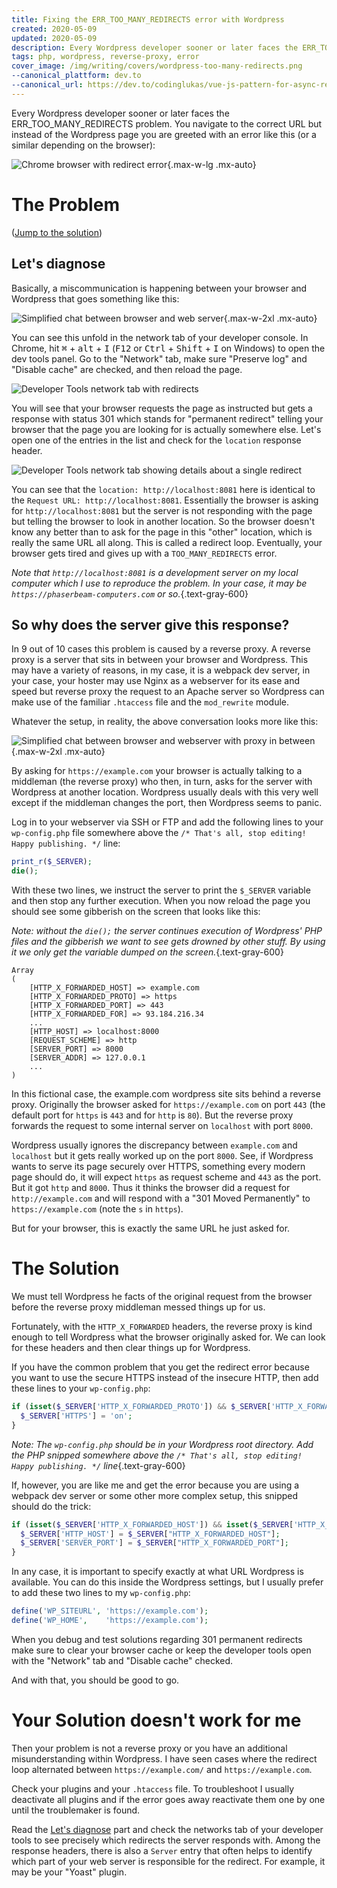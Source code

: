 ```yaml
---
title: Fixing the ERR_TOO_MANY_REDIRECTS error with Wordpress
created: 2020-05-09
updated: 2020-05-09
description: Every Wordpress developer sooner or later faces the ERR_TOO_MANY_REDIRECTS problem. Here is how to fix it.
tags: php, wordpress, reverse-proxy, error
cover_image: /img/writing/covers/wordpress-too-many-redirects.png
--canonical_plattform: dev.to
--canonical_url: https://dev.to/codinglukas/vue-js-pattern-for-async-requests-using-renderless-components-3gd
---
```


Every Wordpress developer sooner or later faces the ERR_TOO_MANY_REDIRECTS problem. You navigate to the correct URL but instead of the Wordpress page you are greeted with an error like this (or a similar depending on the browser):

![Chrome browser with redirect error](/img/writing/too-many-redirects/chrome-error.jpg){.max-w-lg .mx-auto}

# The Problem

([Jump to the solution](#the-solution))

## Let's diagnose

Basically, a miscommunication is happening between your browser and Wordpress that goes something like this:

![Simplified chat between browser and web server](/img/writing/too-many-redirects/client-wp-chat.png){.max-w-2xl .mx-auto}

You can see this unfold in the network tab of your developer console. In Chrome, hit <kbd>⌘</kbd> + <kbd>alt</kbd> + <kbd>I</kbd> (<kbd>F12</kbd> or <kbd>Ctrl</kbd> + <kbd>Shift</kbd> + <kbd>I</kbd> on Windows) to open the dev tools panel. Go to the "Network" tab, make sure "Preserve log" and "Disable cache" are checked, and then reload the page.

![Developer Tools network tab with redirects](/img/writing/too-many-redirects/dev-console-redirects.jpg)

You will see that your browser requests the page as instructed but gets a response with status 301 which stands for "permanent redirect" telling your browser that the page you are looking for is actually somewhere else. Let's open one of the entries in the list and check for the `location` response header.

![Developer Tools network tab showing details about a single redirect](/img/writing/too-many-redirects/dev-console-redirects-details.jpg)

You can see that the `location: http://localhost:8081` here is identical to the `Request URL: http://localhost:8081`. Essentially the browser is asking for `http://localhost:8081` but the server is not responding with the page but telling the browser to look in another location. So the browser doesn't know any better than to ask for the page in this "other" location, which is really the same URL all along. This is called a redirect loop. Eventually, your browser gets tired and gives up with a `TOO_MANY_REDIRECTS` error.

_Note that `http://localhost:8081` is a development server on my local computer which I use to reproduce the problem. In your case, it may be `https://phaserbeam-computers.com` or so._{.text-gray-600}

## So why does the server give this response?

In 9 out of 10 cases this problem is caused by a reverse proxy. A reverse proxy is a server that sits in between your browser and Wordpress. This may have a variety of reasons, in my case, it is a webpack dev server, in your case, your hoster may use Nginx as a webserver for its ease and speed but reverse proxy the request to an Apache server so Wordpress can make use of the familiar `.htaccess` file and the `mod_rewrite` module.

Whatever the setup, in reality, the above conversation looks more like this:

![Simplified chat between browser and webserver with proxy in between](/img/writing/too-many-redirects/client-proxy-wp-chat.png){.max-w-2xl .mx-auto}

By asking for `https://example.com` your browser is actually talking to a middleman (the reverse proxy) who then, in turn, asks for the server with Wordpress at another location. Wordpress usually deals with this very well except if the middleman changes the port, then Wordpress seems to panic.

Log in to your webserver via SSH or FTP and add the following lines to your `wp-config.php` file somewhere above the `/* That's all, stop editing! Happy publishing. */` line:

```php
print_r($_SERVER);
die();
```

With these two lines, we instruct the server to print the `$_SERVER` variable and then stop any further execution. When you now reload the page you should see some gibberish on the screen that looks like this:

_Note: without the `die();` the server continues execution of Wordpress' PHP files and the gibberish we want to see gets drowned by other stuff. By using it we only get the variable dumped on the screen._{.text-gray-600}

```text
Array
(
    [HTTP_X_FORWARDED_HOST] => example.com
    [HTTP_X_FORWARDED_PROTO] => https
    [HTTP_X_FORWARDED_PORT] => 443
    [HTTP_X_FORWARDED_FOR] => 93.184.216.34
    ...
    [HTTP_HOST] => localhost:8000
    [REQUEST_SCHEME] => http
    [SERVER_PORT] => 8000
    [SERVER_ADDR] => 127.0.0.1
    ...
)
```

In this fictional case, the example.com wordpress site sits behind a reverse proxy. Originally the browser asked for `https://example.com` on port `443` (the default port for `https` is `443` and for `http` is `80`). But the reverse proxy forwards the request to some internal server on `localhost` with port `8000`.

Wordpress usually ignores the discrepancy between `example.com` and `localhost` but it gets really worked up on the port `8000`. See, if Wordpress wants to serve its page securely over HTTPS, something every modern page should do, it will expect `https` as request scheme and `443` as the port. But it got `http` and `8000`. Thus it thinks the browser did a request for `http://example.com` and will respond with a "301 Moved Permanently" to `https://example.com` (note the `s` in `https`).

But for your browser, this is exactly the same URL he just asked for.

# The Solution

We must tell Wordpress he facts of the original request from the browser before the reverse proxy middleman messed things up for us.

Fortunately, with the `HTTP_X_FORWARDED` headers, the reverse proxy is kind enough to tell Wordpress what the browser originally asked for. We can look for these headers and then clear things up for Wordpress.

If you have the common problem that you get the redirect error because you want to use the secure HTTPS instead of the insecure HTTP, then add these lines to your `wp-config.php`:

```php
if (isset($_SERVER['HTTP_X_FORWARDED_PROTO']) && $_SERVER['HTTP_X_FORWARDED_PROTO'] === 'https') {
  $_SERVER['HTTPS'] = 'on';
}
```
_Note: The `wp-config.php` should be in your Wordpress root directory. Add the PHP snipped somewhere above the `/* That's all, stop editing! Happy publishing. */` line_{.text-gray-600}

If, however, you are like me and get the error because you are using a webpack dev server or some other more complex setup, this snipped should do the trick:

```php
if (isset($_SERVER['HTTP_X_FORWARDED_HOST']) && isset($_SERVER['HTTP_X_FORWARDED_PORT'])) {
  $_SERVER['HTTP_HOST'] = $_SERVER["HTTP_X_FORWARDED_HOST"];
  $_SERVER['SERVER_PORT'] = $_SERVER["HTTP_X_FORWARDED_PORT"];
}
```

In any case, it is important to specify exactly at what URL Wordpress is available. You can do this inside the Wordpress settings, but I usually prefer to add these two lines to my `wp-config.php`:

```php
define('WP_SITEURL', 'https://example.com');
define('WP_HOME',    'https://example.com');
```

When you debug and test solutions regarding 301 permanent redirects make sure to clear your browser cache or keep the developer tools open with the "Network" tab and "Disable cache" checked.

And with that, you should be good to go.

# Your Solution doesn't work for me

Then your problem is not a reverse proxy or you have an additional misunderstanding within Wordpress. I have seen cases where the redirect loop alternated between `https://example.com/` and `https://example.com`.

Check your plugins and your `.htaccess` file. To troubleshoot I usually deactivate all plugins and if the error goes away reactivate them one by one until the troublemaker is found.

Read the [Let's diagnose](#lets-diagnose) part and check the networks tab of your developer tools to see precisely which redirects the server responds with. Among the response headers, there is also a `Server` entry that often helps to identify which part of your web server is responsible for the redirect. For example, it may be your "Yoast" plugin.

